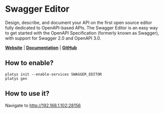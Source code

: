 # Swagger Editor

Design, describe, and document your API on the first open source editor fully dedicated to OpenAPI-based APIs. The Swagger Editor is an easy way to get started with the OpenAPI Specification (formerly known as Swagger), with support for Swagger 2.0 and OpenAPI 3.0.

**[Website](https://swagger.io/tools/swagger-editor/)** | **[Documentation](https://swagger.io/docs/open-source-tools/swagger-editor/)** | **[GitHub](https://github.com/swagger-api/swagger-editor)**

## How to enable?

```
platys init --enable-services SWAGGER_EDITOR
platys gen
```

## How to use it?

Navigate to <http://192.168.1.102:28156>